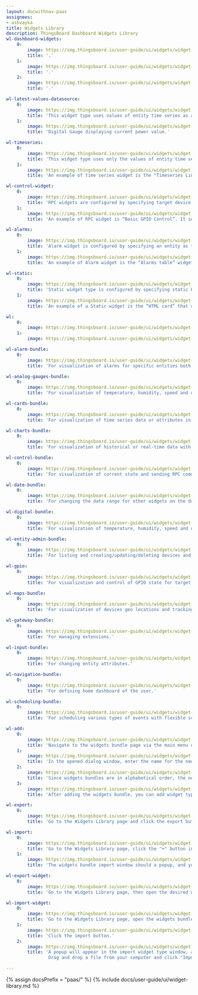 ```yaml
---
layout: docwithnav-paas
assignees:
- ashvayka
title: Widgets Library
description: ThingsBoard Dashboard Widgets Library
wl-dashboard-widgets:
    0:
        image: https://img.thingsboard.io/user-guide/ui/widgets/widget-library/wl-dashboard-widgets-paas.png
        title: '.'
    1:
        image: https://img.thingsboard.io/user-guide/ui/widgets/widget-library/wl-dashboard-widgets-1-paas.png
        title: '.'
    2:
        image: https://img.thingsboard.io/user-guide/ui/widgets/widget-library/wl-dashboard-widgets-2-paas.png
        title: '.'

wl-latest-values-datasource:
    0:
        image: https://img.thingsboard.io/user-guide/ui/widgets/widget-library/wl-latest-values-datasource-paas.png
        title: 'This widget type uses values of entity time series as a data source.'
    1:
        image: https://img.thingsboard.io/user-guide/ui/widgets/widget-library/wl-latest-values-datasource-1-paas.png
        title: 'Digital Gauge displaying current power value.'

wl-timeseries:
    0:
        image: https://img.thingsboard.io/user-guide/ui/widgets/widget-library/wl-timeseries-paas.png
        title: 'This widget type uses only the values of entity time series as a data source.'
    1:
        image: https://img.thingsboard.io/user-guide/ui/widgets/widget-library/wl-timeseries-1-paas.png
        title: 'An example of time series widget is the "Timeseries Line Chart". It displays amperage values of devices in real-time.'

wl-control-widget:
    0:
        image: https://img.thingsboard.io/user-guide/ui/widgets/widget-library/wl-control-widget-paas.png
        title: 'RPC widgets are configured by specifying target device as target endpoint for RPC commands.'
    1:
        image: https://img.thingsboard.io/user-guide/ui/widgets/widget-library/wl-control-widget-1-paas.png
        title: 'An example of RPC widget is “Basic GPIO Control”. It sends GPIO switch commands and detects current GPIOs switch status.'

wl-alarms:
    0:
        image: https://img.thingsboard.io/user-guide/ui/widgets/widget-library/wl-alarms-paas.png
        title: 'Alarm widget is configured by specifying an entity as the alarm source, and the corresponding alarm fields.'
    1:
        image: https://img.thingsboard.io/user-guide/ui/widgets/widget-library/wl-alarms-1-paas.png
        title: 'An example of Alarm widget is the “Alarms table” widget that displays the latest alarm for the device in real-time.'

wl-static:
    0:
        image: https://img.thingsboard.io/user-guide/ui/widgets/widget-library/wl-static-paas.png
        title: 'Static widget type is configured by specifying static HTML content and optionally CSS styles.'
    1:
        image: https://img.thingsboard.io/user-guide/ui/widgets/widget-library/wl-static-1-paas.png
        title: 'An example of a Static widget is the “HTML card” that displays the specified HTML content.'

wl:
    0:
        image: https://img.thingsboard.io/user-guide/ui/widgets/widget-library/wl-paas.png
    1:
        image: https://img.thingsboard.io/user-guide/ui/widgets/widget-library/wl-1-paas.png

wl-alarm-bundle:
    0:
        image: https://img.thingsboard.io/user-guide/ui/widgets/widget-library/wl-alarm-bundle-paas.png
        title: 'For visualization of alarms for specific entities both in real-time and history mode.'

wl-analog-gauges-bundle:
    0:
        image: https://img.thingsboard.io/user-guide/ui/widgets/widget-library/wl-analog-gauges-bundle-paas.png
        title: 'For visualization of temperature, humidity, speed and other integer or float values.'

wl-cards-bundle:
    0:
        image: https://img.thingsboard.io/user-guide/ui/widgets/widget-library/wl-cards-bundle-paas.png
        title: 'For visualization of time series data or attributes in a table or card widgets.'

wl-charts-bundle:
    0:
        image: https://img.thingsboard.io/user-guide/ui/widgets/widget-library/wl-charts-bundle-paas.png
        title: 'For visualization of historical or real-time data with a time window.'

wl-control-bundle:
    0:
        image: https://img.thingsboard.io/user-guide/ui/widgets/widget-library/wl-control-bundle-paas.png
        title: 'For visualization of current state and sending RPC commands to target devices.'

wl-date-bundle:
    0:
        image: https://img.thingsboard.io/user-guide/ui/widgets/widget-library/wl-date-bundle-paas.png
        title: 'For changing the data range for other widgets on the dashboard.'

wl-digital-bundle:
    0:
        image: https://img.thingsboard.io/user-guide/ui/widgets/widget-library/wl-digital-bundle-paas.png
        title: 'For visualization of temperature, humidity, speed and other integer or float values.'

wl-entity-admin-bundle:
    0:
        image: https://img.thingsboard.io/user-guide/ui/widgets/widget-library/wl-entity-admin-bundle-paas.png
        title: 'For listing and creating/updating/deleting devices and assets.'

wl-gpio:
    0:
        image: https://img.thingsboard.io/user-guide/ui/widgets/widget-library/wl-gpio-paas.png
        title: 'For visualization and control of GPIO state for target devices.'

wl-maps-bundle:
    0:
        image: https://img.thingsboard.io/user-guide/ui/widgets/widget-library/wl-maps-bundle-paas.png
        title: 'For visualization of devices geo locations and tracking devices routes both in real-time and history mode.'

wl-gateway-bundle:
    0:
        image: https://img.thingsboard.io/user-guide/ui/widgets/widget-library/wl-gateway-bundle-paas.png
        title: 'For managing extensions.'

wl-input-bundle:
    0:
        image: https://img.thingsboard.io/user-guide/ui/widgets/widget-library/wl-input-bundle-paas.png
        title: 'For changing entity attributes.'

wl-navigation-bundle:
    0:
        image: https://img.thingsboard.io/user-guide/ui/widgets/widget-library/wl-navigation-bundle-paas.png
        title: 'For defining home dashboard of the user.'

wl-scheduling-bundle:
    0:
        image: https://img.thingsboard.io/user-guide/ui/widgets/widget-library/wl-scheduling-bundle-paas.png
        title: 'For scheduling various types of events with flexible schedule configuration.'

wl-add:
    0:
        image: https://img.thingsboard.io/user-guide/ui/widgets/widget-library/wl-add-paas.png
        title: 'Navigate to the widgets bundle page via the main menu on the left. Click the "+" icon in the upper right of the screen, and select the "Create new widgets bundle" option from the drop-down menu.'
    1:
        image: https://img.thingsboard.io/user-guide/ui/widgets/widget-library/wl-add-1-paas.png
        title: 'In the opened dialog window, enter the name for the new bundle. Adding an image and a description is optional. Click "Add" to save applied changes.'
    2:
        image: https://img.thingsboard.io/user-guide/ui/widgets/widget-library/wl-add-2-paas.png
        title: 'Since widgets bundles are in alphabetical order, the newly created one may be on the second page.'
    3:
        image: https://img.thingsboard.io/user-guide/ui/widgets/widget-library/wl-add-3-paas.png
        title: 'After adding the widgets bundle, you can add widget types in there.'

wl-export:
    0:
        image: https://img.thingsboard.io/user-guide/ui/widgets/widget-library/wl-export-paas.png
        title: 'Go to the Widgets Library page and click the export button on the specific widgets bundle row.'

wl-import:
    0:
        image: https://img.thingsboard.io/user-guide/ui/widgets/widget-library/wl-import-paas.png
        title: 'Go to the Widgets Library page, click the "+" button in the upper right corner of the "Widgets Bundles" page. Select "Import widgets bundle" from the drop-down menu.'
    1:
        image: https://img.thingsboard.io/user-guide/ui/widgets/widget-library/wl-import-1-paas.png
        title: 'The widgets bundle import window should a popup, and you will be prompted to upload the JSON file. Drag and drop a file from your computer, and click "Import" to add a widget bundle to the library.'

wl-export-widget:
    0:
        image: https://img.thingsboard.io/user-guide/ui/widgets/widget-library/wl-export-widget-paas.png
        title: 'Go to the Widgets Library page, then open the desired widgets bundle and click the export button on the particular widget type card.'

wl-import-widget:
    0:
        image: https://img.thingsboard.io/user-guide/ui/widgets/widget-library/wl-import-widget-paas.png
        title: 'Go to the Widgets Library page, open the widgets bundle and click the "+" button in the lower right corner of the screen.'
    1:
        image: https://img.thingsboard.io/user-guide/ui/widgets/widget-library/wl-import-widget-1-paas.png
        title: 'Click the import button.'
    2:
        image: https://img.thingsboard.io/user-guide/ui/widgets/widget-library/wl-import-widget-2-paas.png
        title: 'A popup will appear in the import widget type window, and you will be prompted to load the JSON file.
                Drag and drop a file from your computer and click "Import" to add a widget type to the bundle.'

---
```


{% assign docsPrefix = "paas/" %}
{% include docs/user-guide/ui/widget-library.md %}
